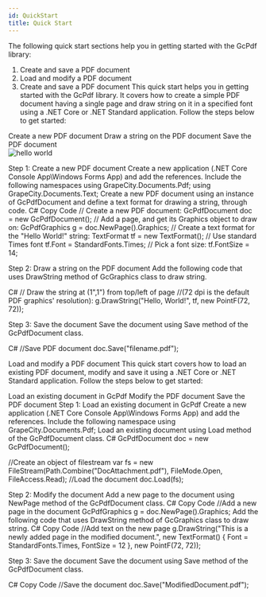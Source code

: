 ```yaml
---
id: QuickStart
title: Quick Start
---
```

The following quick start sections help you in getting started with the GcPdf library:
   1. Create and save a PDF document
   2. Load and modify a PDF document
   3. Create and save a PDF document
  This quick start helps you in getting started with the GcPdf library. It covers how to create a simple PDF document having    a single page and draw string on it in a specified font using a .NET Core or .NET Standard application. Follow the steps   below to get started:

  Create a new PDF document
  Draw a string on the PDF document
  Save the PDF document  
  ![hello world](https://github.com/dinoreborn/gcdoctest/helloworld_GcPdf.png)

  
    
      
  Step 1: Create a new PDF document
  Create a new application (.NET Core Console App\Windows Forms App) and add the references.
  Include the following namespaces
  using GrapeCity.Documents.Pdf;
  using GrapeCity.Documents.Text;
  Create a new PDF document using an instance of GcPdfDocument and define a text format for drawing a string, through code.
  C#
  Copy Code
  // Create a new PDF document:
  GcPdfDocument doc = new GcPdfDocument();
  // Add a page, and get its Graphics object to draw on:
  GcPdfGraphics g = doc.NewPage().Graphics;
  // Create a text format for the "Hello World!" string:
  TextFormat tf = new TextFormat();
  // Use standard Times font
  tf.Font = StandardFonts.Times;
  // Pick a font size:
  tf.FontSize = 14;
  
  Step 2: Draw a string on the PDF document
  Add the following code that uses DrawString method of GcGraphics class to draw string.

  C#
  // Draw the string at (1",1") from top/left of page
  //(72 dpi is the default PDF graphics' resolution):
  g.DrawString("Hello, World!", tf, new PointF(72, 72));
    

  Step 3: Save the document
  Save the document using Save method of the GcPdfDocument class.
  
  C#
  //Save PDF document
  doc.Save("filename.pdf");
  
  Load and modify a PDF document
  This quick start covers how to load an existing PDF document, modify and save it using a .NET Core or .NET Standard   application. Follow the steps below to get started:

  Load an existing document in GcPdf
  Modify the PDF document
  Save the PDF document
  Step 1: Load an existing document in GcPdf
  Create a new application (.NET Core Console App\Windows Forms App) and add the references.
  Include the following namespace
  using GrapeCity.Documents.Pdf;
  Load an existing document using Load method of the GcPdfDocument class.
  C#
  GcPdfDocument doc = new GcPdfDocument();
  
  //Create an object of filestream
  var fs = new FileStream(Path.Combine("DocAttachment.pdf"), FileMode.Open,
             FileAccess.Read);
  //Load the document
  doc.Load(fs);
  
  Step 2: Modify the document
  Add a new page to the document using NewPage method of the GcPdfDocument class.
  C#
  Copy Code
  //Add a new page in the document
  GcPdfGraphics g = doc.NewPage().Graphics;
  Add the following code that uses DrawString method of GcGraphics class to draw string.
  C#
  Copy Code
  //Add text on the new page
  g.DrawString("This is a newly added page in the modified document.", new TextFormat()
  {
       Font = StandardFonts.Times,
       FontSize = 12
  }, new PointF(72, 72));
  
  Step 3: Save the document
  Save the document using Save method of the GcPdfDocument class.
  
  C#
  Copy Code
  //Save the document
  doc.Save("ModifiedDocument.pdf");

